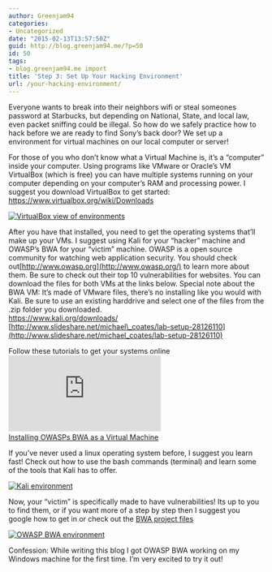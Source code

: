 ```yaml
---
author: Greenjam94
categories:
- Uncategorized
date: "2015-02-13T13:57:50Z"
guid: http://blog.greenjam94.me/?p=50
id: 50
tags:
- blog.greenjam94.me import
title: 'Step 3: Set Up Your Hacking Environment'
url: /your-hacking-environment/
---
```


Everyone wants to break into their neighbors wifi or steal someones password at Starbucks, but depending on National, State, and local law, even packet sniffing could be illegal. So how do we safely practice how to hack before we are ready to find Sony’s back door? We set up a environment for virtual machines on our local computer or server!

For those of you who don’t know what a Virtual Machine is, it’s a “computer” inside your computer. Using programs like VMware or Oracle’s VM VirtualBox (which is free) you can have multiple systems running on your computer depending on your computer’s RAM and processing power. I suggest you download VirtualBox to get started: <https://www.virtualbox.org/wiki/Downloads>

[![VirtualBox view of environments](https://blog.greenjam94.me/wp-content/uploads/2015/03/ss1-300x224.jpg)](http://blog.greenjam94.me/wp-content/uploads/2015/03/ss1.jpg)

After you have that installed, you need to get the operating systems that’ll make up your VMs. I suggest using Kali for your “hacker” machine and OWASP’s BWA for your “victim” machine. OWASP is a open source community for watching web application security. You should check out[http://www.owasp.org](http://www.owasp.org/) to learn more about them. Be sure to check out their top 10 vulnerabilities for websites. You can download the files for both VMs at the links below. Special note about the BWA VM: It’s made of VMware files, there’s no installing like you would with Kali. Be sure to use an existing harddrive and select one of the files from the .zip folder you downloaded.  
<https://www.kali.org/downloads/>  
[http://www.slideshare.net/michael\_coates/lab-setup-28126110](http://www.slideshare.net/michael_coates/lab-setup-28126110)

Follow these tutorials to get your systems online![  
Installing Kali as a Virtual Macine](https://forums.kali.org/showthread.php?74-Installing-Kali-Linux-as-a-Virtual-Machine-in-Virtual-Box)[  
Installing OWASPs BWA as a Virtual Machine](http://oscarhjelm.com/blag/?p=1295)

If you’ve never used a linux operating system before, I suggest you learn fast! Check out how to use the bash commands (terminal) and learn some of the tools that Kali has to offer.

[![Kali environment](https://blog.greenjam94.me/wp-content/uploads/2015/03/ss2-300x244.jpg)](http://blog.greenjam94.me/wp-content/uploads/2015/03/ss2.jpg)

Now, your “victim” is specifically made to have vulnerabilities! Its up to you to find them, or if you want more of a step by step then I suggest you google how to get in or check out the [BWA project files](https://www.owasp.org/index.php/OWASP_Broken_Web_Applications_Project)

[![OWASP BWA environment](https://blog.greenjam94.me/wp-content/uploads/2015/03/ss3-300x91.jpg)](http://blog.greenjam94.me/wp-content/uploads/2015/03/ss3.jpg)

Confession: While writing this blog I got OWASP BWA working on my Windows machine for the first time. I’m very excited to try it out!